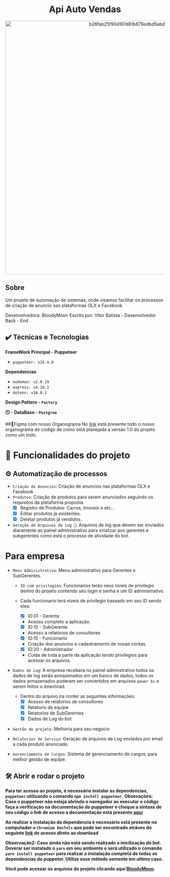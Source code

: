 <h1 align="center"> Api Auto Vendas </h1>

<p align="center">
  <img width="800" alt="b26fab25f90d161d81b679edbd5abd24-Full" src="https://user-images.githubusercontent.com/42703631/179326340-7653baf8-efa9-4f94-8203-6590d890bc7e.png">
</p>

## Sobre
  Um projeto de automação de sistemas, onde visamos facilitar os processos de criação de anuncio nas plataformas OLX e Facebook

Desenvolvedora: BloodyMoon
Escrito por: Vitor Batista - Desenvolvedor Back - End

## ✔️ Técnicas e Tecnologias
**FrameWork Principal - Puppeteer**
- ``puppeteer: v15.4.0``

**Dependencias**
- ``nodemon: v2.0.19``
- ``express: v4.18.1``
- ``dotenv: v16.0.1``

**Design Pattern - ``Factory``**

**🕓 - DataBase - ``Postgree``**


##📌Figma com nosso Organograma
    No [link](https://www.figma.com/file/cCtnBcv870yvqr26uhDegf/Untitled?node-id=108%3A845) está presente todo o nosso organograma de código de como está planejada a versão 1.0 do projeto como um todo.

# :hammer: Funcionalidades do projeto
## ⚙️ Automatização de processos
  
- `Criação de Anuncios`: Criação de anuncios nas plataformas OLX e Facebook 
- `Produtos`: Criação de produtos para serem anunciados seguindo os requisitos da plataforma proposta
    - [x] Registro de Produtos: Carros, Imoveis e etc...
    - [x] Editar produtos já existentes.
    - [x] Deletar produtos já vendidos.
- `Geração de Arquivos de Log 📃`: Arquivos de log que devem ser enviados diaramente ao painel administrativo para sinalizar aos gerentes e subgerentes como está o processo de atividade do bot.

# Para empresa
- `Menu Administrativo`: Menu administrativo para Gerentes e SubGerentes.
    - `ID com privilegios`: Funcionarios terão seus niveis de privilegio dentro do projeto contendo seu login e senha e um ID administrativo.
    - Cada funcionario terá niveis de privilegio baseado em seu ID sendo eles:

        -[x] ID:01 - Gerente
         - Acesso completo a aplicação.
      
        -[x] ID:10 - SubGerente
         - Acesso a relatórios de consultores

        -[x] ID:15 - Funcionario
         - Criação dos anuncios e cadastramento de novas contas.

        -[x] ID:20 - Administrador
         - Cuida de toda a parte da aplicação tendo privilegios para acessar os arquivos.
        
- `Dados de Log`: A empresa recebera no painel adminstrativo todos os dados de log serão armazenados em um banco de dados, todos os dados armazenados poderam ser convertidos em arquivos ``power bi`` e serem feitos o download.
    - Dentro do arquivo ira conter as seguintes informações:
        - [x] Acesso de relatorios de consultores
        - [x] Relatorio de equipe
        - [x] Relatorios de SubGerentes
        - [x] Dados de Log do bot
- `Gestão de projeto`: Melhoria para seu negocio
- `Relatorios de Serviço`: Geração de arquivos de Log enviados por email a cada produto anunciado.
- `Gerenciamento de Cargos`: Sistema de gerenciamento de cargos, para melhor gestão de equipe.
    
## 🛠️ Abrir e rodar o projeto

**Para ter acesso ao projeto, é necessário instalar as dependencias, ``puppeteer`` utilizando o comando ``npm install puppeteer``.**
**Obsevações: Caso o puppeteer não esteja abrindo o navegador ao executar o código faça a verificação na documentação do puppeteer e cheque a sintaxe de seu código o link de acesso a documentação está presente [aqui](https://devdocs.io/puppeteer/)**

**Ao realizar a instalação da dependencia é necessário está presente no computador o ``Chromium DevTols`` que pode ser encontrado atráves do seguinte [link](https://download-chromium.appspot.com/dl/Win_x64?type=snapshots) de acesso direto ao download**

**Observação2: Caso ainda não está sendo realizado a inicilização do bot. Deverar ser instalado o ``yarn`` em seu ambiente e será utilizado o comando ``yarn install puppeteer`` para realizar a instalação completa de todas as dependencias do puppeter. Utilize esse método somente em ultimo caso.**

**Você pode acessar os arquivos do projeto clicando aqui [BloodyMoon](https://github.com/ArkSystemsDev).**
